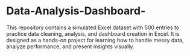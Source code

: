 # Data-Analysis-Dashboard-
This repository contains a simulated Excel dataset with 500 entries to practice data cleaning, analysis, and dashboard creation in Excel. It is designed as a hands-on project for learning how to handle messy data, analyze performance, and present insights visually.
